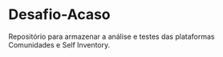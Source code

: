 # Desafio-Acaso
Repositório para armazenar a análise e testes das plataformas Comunidades e Self Inventory.
